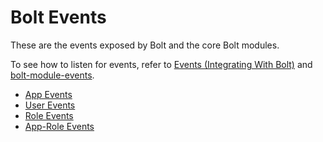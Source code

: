 # Bolt Events

These are the events exposed by Bolt and the core Bolt modules.

To see how to listen for events, refer to [Events \(Integrating With Bolt\)](/events.md) and [bolt-module-events](/bolt-module-events.md).

* [App Events](/bolt-events/app-events.md)
* [User Events](/bolt-events/user-events.md)
* [Role Events](/bolt-events/role-events.md)
* [App-Role Events](/bolt-events/app-role-events.md)



